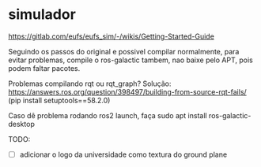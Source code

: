 # simulador

https://gitlab.com/eufs/eufs_sim/-/wikis/Getting-Started-Guide

Seguindo os passos do original e possivel compilar normalmente, para evitar problemas, compile o ros-galactic tambem, nao baixe pelo APT, pois podem faltar pacotes.

Problemas compilando rqt ou rqt_graph? Solução: https://answers.ros.org/question/398497/building-from-source-rqt-fails/ (pip install setuptools==58.2.0)

Caso dê problema rodando ros2 launch, faça sudo apt install ros-galactic-desktop

TODO:
- [ ] adicionar o logo da universidade como textura do ground plane
